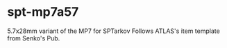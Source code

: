 # spt-mp7a57
5.7x28mm variant of the MP7 for SPTarkov
Follows ATLAS's item template from Senko's Pub.